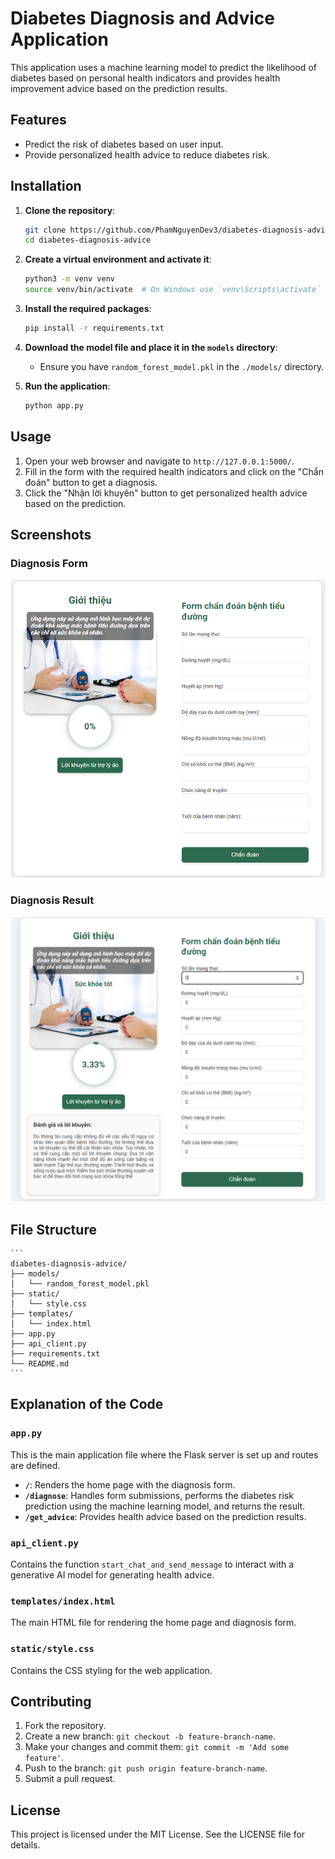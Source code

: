 # Diabetes Diagnosis and Advice Application

This application uses a machine learning model to predict the likelihood of diabetes based on personal health indicators and provides health improvement advice based on the prediction results.

## Features

-   Predict the risk of diabetes based on user input.
-   Provide personalized health advice to reduce diabetes risk.

## Installation

1. **Clone the repository**:

    ```bash
    git clone https://github.com/PhamNguyenDev3/diabetes-diagnosis-advice.git
    cd diabetes-diagnosis-advice
    ```

2. **Create a virtual environment and activate it**:

    ```bash
    python3 -m venv venv
    source venv/bin/activate  # On Windows use `venv\Scripts\activate`
    ```

3. **Install the required packages**:

    ```bash
    pip install -r requirements.txt
    ```

4. **Download the model file and place it in the `models` directory**:

    - Ensure you have `random_forest_model.pkl` in the `./models/` directory.

5. **Run the application**:
    ```bash
    python app.py
    ```

## Usage

1. Open your web browser and navigate to `http://127.0.0.1:5000/`.
2. Fill in the form with the required health indicators and click on the "Chẩn đoán" button to get a diagnosis.
3. Click the "Nhận lời khuyên" button to get personalized health advice based on the prediction.

## Screenshots

### Diagnosis Form

![Diagnosis Form](screenshots/image.png)

### Diagnosis Result

![Diagnosis Result](screenshots/image2.png)

## File Structure

    ```
    diabetes-diagnosis-advice/
    ├── models/
    │   └── random_forest_model.pkl
    ├── static/
    │   └── style.css
    ├── templates/
    │   └── index.html
    ├── app.py
    ├── api_client.py
    ├── requirements.txt
    └── README.md
    ```

## Explanation of the Code

### `app.py`

This is the main application file where the Flask server is set up and routes are defined.

-   **`/`**: Renders the home page with the diagnosis form.
-   **`/diagnose`**: Handles form submissions, performs the diabetes risk prediction using the machine learning model, and returns the result.
-   **`/get_advice`**: Provides health advice based on the prediction results.

### `api_client.py`

Contains the function `start_chat_and_send_message` to interact with a generative AI model for generating health advice.

### `templates/index.html`

The main HTML file for rendering the home page and diagnosis form.

### `static/style.css`

Contains the CSS styling for the web application.

## Contributing

1. Fork the repository.
2. Create a new branch: `git checkout -b feature-branch-name`.
3. Make your changes and commit them: `git commit -m 'Add some feature'`.
4. Push to the branch: `git push origin feature-branch-name`.
5. Submit a pull request.

## License

This project is licensed under the MIT License. See the LICENSE file for details.
